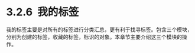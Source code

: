 # 3.2.6  我的标签

我的标签主要是对所有的标签进行分类汇总，更有利于找寻标签。包含三个模块，分别为创建的标签，收藏的标签，标识的对象。本章节主要介绍这三个模块的操作。
<a name="LhD1V"></a>